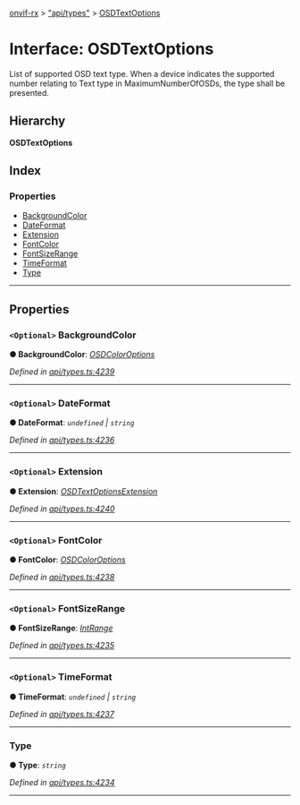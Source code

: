 [onvif-rx](../README.md) > ["api/types"](../modules/_api_types_.md) > [OSDTextOptions](../interfaces/_api_types_.osdtextoptions.md)

# Interface: OSDTextOptions

List of supported OSD text type. When a device indicates the supported number relating to Text type in MaximumNumberOfOSDs, the type shall be presented.

## Hierarchy

**OSDTextOptions**

## Index

### Properties

* [BackgroundColor](_api_types_.osdtextoptions.md#backgroundcolor)
* [DateFormat](_api_types_.osdtextoptions.md#dateformat)
* [Extension](_api_types_.osdtextoptions.md#extension)
* [FontColor](_api_types_.osdtextoptions.md#fontcolor)
* [FontSizeRange](_api_types_.osdtextoptions.md#fontsizerange)
* [TimeFormat](_api_types_.osdtextoptions.md#timeformat)
* [Type](_api_types_.osdtextoptions.md#type)

---

## Properties

<a id="backgroundcolor"></a>

### `<Optional>` BackgroundColor

**● BackgroundColor**: *[OSDColorOptions](_api_types_.osdcoloroptions.md)*

*Defined in [api/types.ts:4239](https://github.com/patrickmichalina/onvif-rx/blob/f117e44/src/api/types.ts#L4239)*

___
<a id="dateformat"></a>

### `<Optional>` DateFormat

**● DateFormat**: *`undefined` \| `string`*

*Defined in [api/types.ts:4236](https://github.com/patrickmichalina/onvif-rx/blob/f117e44/src/api/types.ts#L4236)*

___
<a id="extension"></a>

### `<Optional>` Extension

**● Extension**: *[OSDTextOptionsExtension](_api_types_.osdtextoptionsextension.md)*

*Defined in [api/types.ts:4240](https://github.com/patrickmichalina/onvif-rx/blob/f117e44/src/api/types.ts#L4240)*

___
<a id="fontcolor"></a>

### `<Optional>` FontColor

**● FontColor**: *[OSDColorOptions](_api_types_.osdcoloroptions.md)*

*Defined in [api/types.ts:4238](https://github.com/patrickmichalina/onvif-rx/blob/f117e44/src/api/types.ts#L4238)*

___
<a id="fontsizerange"></a>

### `<Optional>` FontSizeRange

**● FontSizeRange**: *[IntRange](_api_types_.intrange.md)*

*Defined in [api/types.ts:4235](https://github.com/patrickmichalina/onvif-rx/blob/f117e44/src/api/types.ts#L4235)*

___
<a id="timeformat"></a>

### `<Optional>` TimeFormat

**● TimeFormat**: *`undefined` \| `string`*

*Defined in [api/types.ts:4237](https://github.com/patrickmichalina/onvif-rx/blob/f117e44/src/api/types.ts#L4237)*

___
<a id="type"></a>

###  Type

**● Type**: *`string`*

*Defined in [api/types.ts:4234](https://github.com/patrickmichalina/onvif-rx/blob/f117e44/src/api/types.ts#L4234)*

___

